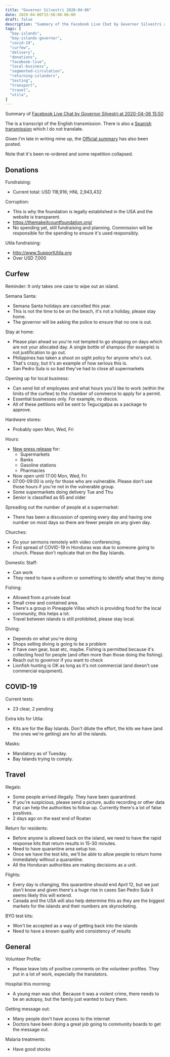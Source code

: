 ```yaml
---
title: "Governor Silvestri 2020-04-06"
date: 2020-04-06T15:50:00-06:00
draft: false
description: "Summary of the Facebook Live Chat by Governor Silvestri at 2020-04-06 15:50"
tags: [
  "bay-islands",
  "bay-islands-governor",
  "covid-19",
  "curfew",
  "delivery",
  "donations",
  "facebook-live",
  "local-business",
  "segmented-circulation",
  "returning-islanders",
  "testing",
  "transport",
  "travel",
  "utila",
]
---
```


Summary of [Facebook Live Chat by Governor Silvestri at 2020-04-06
15:50](https://www.facebook.com/gobernacionislas/videos/532631524327969)

The is a transcript of the English transmission. There is also a [Spanish
transmission](https://www.facebook.com/gobernacionislas/videos/532631524327969) which I do not translate.

Given I'm late in writing mine up, the [Official
summary](https://www.facebook.com/gobernacionislas/photos/a.172315433411807/556372775006069/)
has also been posted.

Note that it's been re-ordered and some repetition collapsed.

Donations
---------

Fundraising:
* Current total: USD 118,916; HNL 2,943,432

Corruption:
* This is why the foundation is legally established in the USA and the website
  is transparent.
* https://themakeitcountfoundation.org/
* No spending yet, still fundraising and planning. Commission will be
  responsible for the spending to ensure it's used responsibly.

Utila fundraising:
* http://www.SupportUtila.org
* Over USD 7,000

Curfew
------

Reminder: It only takes one case to wipe out an island.

Semana Santa:
* Semana Santa holidays are cancelled this year.
* This is not the time to be on the beach, it's not a holiday, please stay home.
* The governor will be asking the police to ensure that no one is out.

Stay at home:
* Please plan ahead so you're not tempted to go shopping on days which are not
  your allocated day. A single bottle of shampoo (for example) is not
  justification to go out.
* Philippines has taken a shoot on sight policy for anyone who's out. That's
  crazy, but it's an example of how serious this is.
* San Pedro Sula is so bad they've had to close all supermarkets

Opening up for local business:
* Can send list of employees and what hours you'd like to work (within the
  limits of the curfew) to the chamber of commerce to apply for a permit.
* Essential businesses only. For example, no discos.
* All of these petitions will be sent to Tegucigalpa as a package to approve.

Hardware stores:
* Probably open Mon, Wed, Fri

Hours:
* [New press release](https://www.facebook.com/gobernacionislas/posts/555511288425551?__tn__=-R) for:
  * Supermarkets
  * Banks
  * Gasoline stations
  * Pharmacies
* Now open until 17:00 Mon, Wed, Fri
* 07:00-09:00 is only for those who are vulnerable. Please don't use those
  hours if you're not in the vulnerable group.
* Some supermarkets doing delivery Tue and Thu
* Senior is classified as 65 and older

Spreading out the number of people at a supermarket:
* There has been a discussion of opening every day and having one number on
  most days so there are fewer people on any given day.

Churches:
* Do your sermons remotely with video conferencing.
* First spread of COVID-19 in Honduras was due to someone going to church.
  Please don't replicate that on the Bay Islands.

Domestic Staff:
* Can work
* They need to have a uniform or something to identify what they're doing

Fishing:
* Allowed from a private boat
* Small crew and contained area.
* There's a group in Pineapple Villas which is providing food for the local
  community, this helps a lot.
* Travel between islands is still prohibited, please stay local.

Diving:
* Depends on what you're doing
* Shops selling diving is going to be a problem
* If have own gear, boat etc, maybe. Fishing is permitted because it's
  collecting food for people (and often more than those doing the fishing). 
* Reach out to governor if you want to check
* Lionfish hunting is OK as long as it's not commercial (and doesn't use
  commercial equipment).

COVID-19
-------

Current tests:
* 23 clear, 2 pending

Extra kits for Utila:
* Kits are for the Bay Islands. Don't dilute the effort, the kits we have (and
  the ones we're getting) are for all the islands.

Masks:
* Mandatory as of Tuesday.
* Bay Islands trying to comply.

Travel
------

Illegals:
* Some people arrived illegally. They have been quarantined.
* If you're suspicious, please send a picture, audio recording or other data
  that can help the authorities to follow up. Currently there's a lot of false
  positives.
* 2 days ago on the east end of Roatan

Return for residents:
* Before anyone is allowed back on the island, we need to have the rapid
  response kits that return results in 15-30 minutes.
* Need to have quarantine area setup too.
* Once we have the test kits, we'll be able to allow people to return home
  immediately without a quarantine.
* All the Honduran authorities are making decisions as a unit.

Flights:
* Every day is changing, this quarantine should end April 12, but we just don't
  know and given there's a huge rise in cases San Pedro Sula it seems likely
  this will extend.
* Canada and the USA will also help determine this as they are the biggest
  markets for the islands and their numbers are skyrocketing.

BYO test kits:
* Won't be accepted as a way of getting back into the islands
* Need to have a known quality and consistency of results

General
-------

Volunteer Profile:
* Please leave lots of positive comments on the volunteer profiles. They put in
  a lot of work, especially the translators.

Hospital this morning:
* A young man was shot. Because it was a violent crime, there needs to be an
  autopsy, but the family just wanted to bury them.

Getting message out:
* Many people don't have access to the internet
* Doctors have been doing a great job going to community boards to get the
  message out.

Malaria treatments:
* Have good stocks
